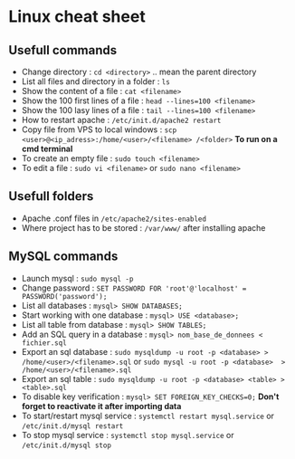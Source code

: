 # Linux cheat sheet

## Usefull commands
- Change directory : `cd <directory>` .. mean the parent directory
- List all files and directory in a folder : `ls`
- Show the content of a file : `cat <filename>`
- Show the 100 first lines of a file : `head --lines=100 <filename>`
- Show the 100 lasy lines of a file : `tail --lines=100 <filename>`
- How to restart apache : `/etc/init.d/apache2 restart`
- Copy file from VPS to local windows : `scp <user>@<ip_adress>:/home/<user>/<filename> /<folder>` **To run on a cmd terminal**
- To create an empty file : `sudo touch <filename>`
- To edit a file : `sudo vi <filename>` or `sudo nano <filename>`


## Usefull folders
- Apache .conf files in `/etc/apache2/sites-enabled`
- Where project has to be stored : `/var/www/` after installing apache

## MySQL commands
- Launch mysql : `sudo mysql -p`
- Change password : `SET PASSWORD FOR 'root'@'localhost' = PASSWORD('password');`
- List all databases : `mysql> SHOW DATABASES;`
- Start working with one database : `mysql> USE <database>;`
- List all table from database : `mysql> SHOW TABLES;`
- Add an SQL query in a database : `mysql> nom_base_de_donnees < fichier.sql`
- Export an sql database : `sudo mysqldump -u root -p <database> > /home/<user>/<filename>.sql` or `sudo mysql -u root -p <database>  > /home/<user>/<filename>.sql` 
- Export an sql table : `sudo mysqldump -u root -p <database> <table> > <table>.sql`
- To disable key verification : `mysql> SET FOREIGN_KEY_CHECKS=0;` **Don't forget to reactivate it after importing data**
- To start/restart mysql service : `systemctl restart mysql.service` or `/etc/init.d/mysql restart`
- To stop mysql service : `systemctl stop mysql.service` or `/etc/init.d/mysql stop`


